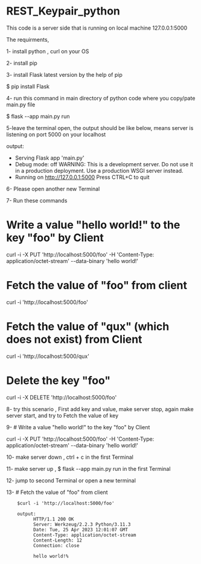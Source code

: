 # REST_Keypair_python

This code is a server side that is running on  local machine 127.0.0.1:5000


The requirments,

1- install python , curl on your OS

2- install pip

3- install Flask latest version by the help of pip

  $ pip install Flask
  
4- run this command in main directory of python code where you copy/pate main.py file

  $ flask --app main.py run
  
5-leave the terminal open, the output should be like below, means server is listening on port 5000 on your localhost

output:
   * Serving Flask app 'main.py'
   * Debug mode: off
    WARNING: This is a development server. Do not use it in a production deployment. Use a production WSGI server instead.
   * Running on http://127.0.0.1:5000
    Press CTRL+C to quit

6- Please open another new Terminal

7- Run these commands

# Write a value "hello world!" to the key "foo" by Client
curl -i -X PUT 'http://localhost:5000/foo' -H 'Content-Type: application/octet-stream' --data-binary 'hello world!'

# Fetch the value of "foo" from client
curl -i 'http://localhost:5000/foo'

# Fetch the value of "qux" (which does not exist) from Client
curl -i 'http://localhost:5000/qux'

# Delete the key "foo"
curl -i -X DELETE 'http://localhost:5000/foo'



8- try this scenario , First add key and value, make server stop, again make server start, and try to Fetch the value of key

9- # Write a value "hello world!" to the key "foo" by Client

curl -i -X PUT 'http://localhost:5000/foo' -H 'Content-Type: application/octet-stream' --data-binary 'hello world!'

10- make server down , ctrl + c in the first Terminal

11- make server up , $ flask --app main.py run in the first Terminal 

12- jump to second Terminal or open a new terminal

13- # Fetch the value of "foo" from client

        $curl -i 'http://localhost:5000/foo'
        
        output:
              HTTP/1.1 200 OK
              Server: Werkzeug/2.2.3 Python/3.11.3
              Date: Tue, 25 Apr 2023 12:01:07 GMT
              Content-Type: application/octet-stream
              Content-Length: 12
              Connection: close

              hello world!%     




